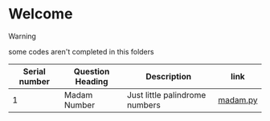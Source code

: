 # Welcome

>[!warning]
> some codes aren't completed in this folders

 Serial number| Question Heading| Description           | link
|-------------|-----------------|-----------------------|-----|
|1| Madam Number| Just little palindrome numbers | [madam.py](/Mon-Wed/madame.py)
